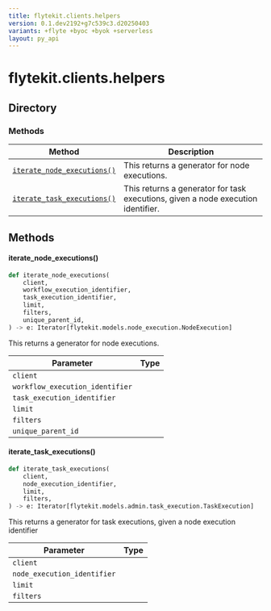 ```yaml
---
title: flytekit.clients.helpers
version: 0.1.dev2192+g7c539c3.d20250403
variants: +flyte +byoc +byok +serverless
layout: py_api
---
```


# flytekit.clients.helpers

## Directory

### Methods

| Method | Description |
|-|-|
| [`iterate_node_executions()`](#iterate_node_executions) | This returns a generator for node executions. |
| [`iterate_task_executions()`](#iterate_task_executions) | This returns a generator for task executions, given a node execution identifier. |


## Methods

#### iterate_node_executions()

```python
def iterate_node_executions(
    client,
    workflow_execution_identifier,
    task_execution_identifier,
    limit,
    filters,
    unique_parent_id,
) -> e: Iterator[flytekit.models.node_execution.NodeExecution]
```
This returns a generator for node executions.


| Parameter | Type |
|-|-|
| `client` |  |
| `workflow_execution_identifier` |  |
| `task_execution_identifier` |  |
| `limit` |  |
| `filters` |  |
| `unique_parent_id` |  |

#### iterate_task_executions()

```python
def iterate_task_executions(
    client,
    node_execution_identifier,
    limit,
    filters,
) -> e: Iterator[flytekit.models.admin.task_execution.TaskExecution]
```
This returns a generator for task executions, given a node execution identifier


| Parameter | Type |
|-|-|
| `client` |  |
| `node_execution_identifier` |  |
| `limit` |  |
| `filters` |  |

